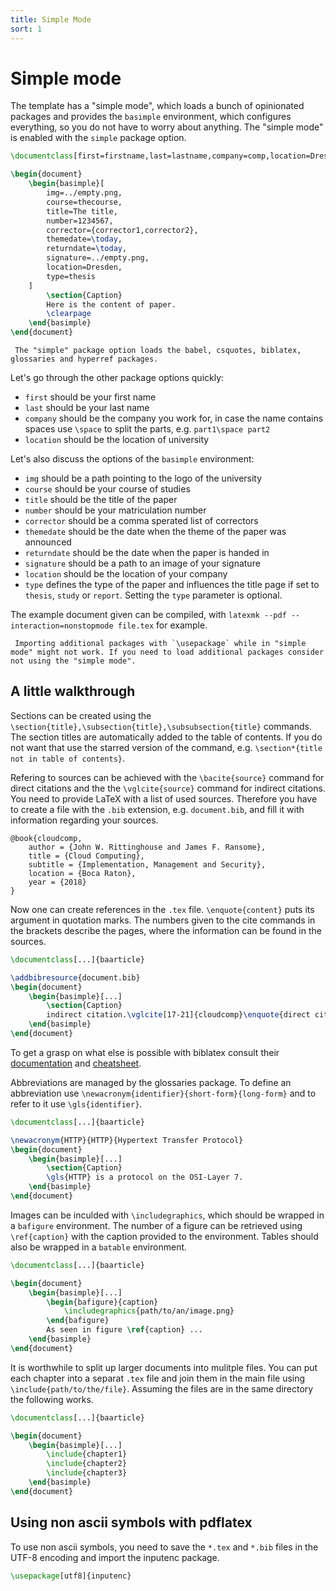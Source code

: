 ```yaml
---
title: Simple Mode
sort: 1
---
```

# Simple mode
The template has a "simple mode", which loads a bunch of opinionated packages and provides the `basimple` environment, which configures everything, so you do not have to worry about anything. The "simple mode" is enabled with the `simple` package option.
```latex
\documentclass[first=firstname,last=lastname,company=comp,location=Dresden,simple]{baarticle}

\begin{document}
    \begin{basimple}[
        img=../empty.png,
        course=thecourse,
        title=The title,
        number=1234567,
        corrector={corrector1,corrector2},
        themedate=\today,
        returndate=\today,
        signature=../empty.png,
        location=Dresden,
        type=thesis
    ]
        \section{Caption}
        Here is the content of paper.
        \clearpage
    \end{basimple}
\end{document}
```

```note
 The "simple" package option loads the babel, csquotes, biblatex, glossaries and hyperref packages.
```
Let's go through the other package options quickly:
- `first` should be your first name
- `last` should be your last name
- `company` should be the company you work for, in case the name contains spaces use `\space` to split the parts, e.g. `part1\space part2`
- `location` should be the location of university

Let's also discuss the options of the `basimple` environment:
- `img` should be a path pointing to the logo of the university
- `course` should be your course of studies
- `title` should be the title of the paper
- `number` should be your matriculation number
- `corrector` should be a comma sperated list of correctors
- `themedate` should be the date when the theme of the paper was announced
- `returndate` should be the date when the paper is handed in
- `signature` should be a path to an image of your signature
- `location` should be the location of your company
- `type` defines the type of the paper and influences the title page if set to `thesis`, `study` or `report`. Setting the `type` parameter is optional.

The example document given can be compiled, with `latexmk --pdf --interaction=nonstopmode file.tex` for example.
```warning
 Importing additional packages with `\usepackage` while in "simple mode" might not work. If you need to load additional packages consider not using the "simple mode".
```

## A little walkthrough

Sections can be created using the `\section{title},\subsection{title},\subsubsection{title}` commands. The section titles are automatically added to the table of contents. If you do not want that use the starred version of the command, e.g. `\section*{title not in table of contents}`.

Refering to sources can be achieved with the `\bacite{source}` command for direct citations and the the `\vglcite{source}` command for indirect citations. You need to provide LaTeX with a list of used sources. Therefore you have to create a file with the `.bib` extension, e.g. `document.bib`, and fill it with information regarding your sources.
```text
@book{cloudcomp,
	author = {John W. Rittinghouse and James F. Ransome},
	title = {Cloud Computing},
	subtitle = {Implementation, Management and Security},
	location = {Boca Raton},
	year = {2018}
}
```
Now one can create references in the `.tex` file. `\enquote{content}` puts its argument in quotation marks. The numbers given to the cite commands in the brackets describe the pages, where the information can be found in the sources.
```latex
\documentclass[...]{baarticle}

\addbibresource{document.bib}
\begin{document}
    \begin{basimple}[...]
        \section{Caption}
        indirect citation.\vglcite[17-21]{cloudcomp}\enquote{direct citation}\bacite[29]{cloudcomp}
    \end{basimple}
\end{document}
```
To get a grasp on what else is possible with biblatex consult their [documentation](https://ctan.mc1.root.project-creative.net/macros/latex/contrib/biblatex/doc/biblatex.pdf) and [cheatsheet](http://tug.ctan.org/info/biblatex-cheatsheet/biblatex-cheatsheet.pdf).

Abbreviations are managed by the glossaries package. To define an abbreviation use `\newacronym{identifier}{short-form}{long-form}` and to refer to it use `\gls{identifier}`.
```latex
\documentclass[...]{baarticle}

\newacronym{HTTP}{HTTP}{Hypertext Transfer Protocol}
\begin{document}
    \begin{basimple}[...]
        \section{Caption}
        \gls{HTTP} is a protocol on the OSI-Layer 7.
    \end{basimple}
\end{document}
```
Images can be inculded with `\includegraphics`, which should be wrapped in a `bafigure` environment. The number of a figure can be retrieved using `\ref{caption}` with the caption provided to the environment. Tables should also be wrapped in a `batable` environment.
```latex
\documentclass[...]{baarticle}

\begin{document}
    \begin{basimple}[...]
        \begin{bafigure}{caption}
            \includegraphics{path/to/an/image.png}
        \end{bafigure}
        As seen in figure \ref{caption} ...
    \end{basimple}
\end{document}
```
It is worthwhile to split up larger documents into mulitple files. You can put each chapter into a separat `.tex` file and join them in the main file using `\include{path/to/the/file}`. Assuming the files are in the same directory the following works.
```latex
\documentclass[...]{baarticle}

\begin{document}
    \begin{basimple}[...]
        \include{chapter1}
        \include{chapter2}
        \include{chapter3}
    \end{basimple}
\end{document}
```

## Using non ascii symbols with pdflatex

To use non ascii symbols, you need to save the `*.tex` and `*.bib` files in the UTF-8 encoding and import the inputenc package.
```latex
\usepackage[utf8]{inputenc}
```
